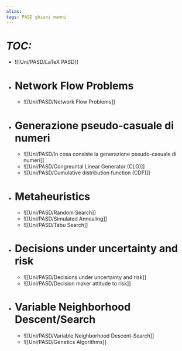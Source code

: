```yaml
---
alias:
tags: PASD ghiani manni
---
```


# *TOC:*

- ![[Uni/PASD/LaTeX PASD]]

- # Network Flow Problems
	- ![[Uni/PASD/Network Flow Problems]]

- # Generazione pseudo-casuale di numeri
	- ![[Uni/PASD/In cosa consiste la generazione pseudo-casuale di numeri]]
	- ![[Uni/PASD/Congreuntal Linear Generator (CLG)]]
	- ![[Uni/PASD/Cumulative distribution function (CDF)]]

- # Metaheuristics
	- ![[Uni/PASD/Random Search]]
	- ![[Uni/PASD/Simulated Annealing]]
	- ![[Uni/PASD/Tabu Search]]

- # Decisions under uncertainty and risk
	- ![[Uni/PASD/Decisions under uncertainty and risk]]
	- ![[Uni/PASD/Decision maker attitude to risk]]

- # Variable Neighborhood Descent/Search
	- ![[Uni/PASD/Variable Neighborhood Descent-Search]]
	- ![[Uni/PASD/Genetics Algorithms]]